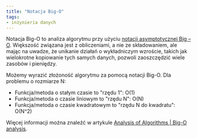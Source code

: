 ```yaml
---
title: "Notacja Big-O"
tags:
- inżynieria danych
---
```

Notacja Big-O to analiza algorytmu przy użyciu [notacji asymptotycznej Big – O](https://www.geeksforgeeks.org/analysis-of-algorithms-set-3asymptotic-notations/). Większość związana jest z obliczeniami, a nie ze składowaniem, ale mając na uwadze, że unikanie działań o wykładniczym wzroście, takich jak wielokrotne kopiowanie tych samych danych, pozwoli zaoszczędzić wiele zasobów i pieniędzy.

Możemy wyrazić złożoność algorytmu za pomocą notacji Big-O. Dla problemu o rozmiarze N:
- Funkcja/metoda o stałym czasie to "rzędu 1": O(1)
- Funkcja/metoda o czasie liniowym to "rzędu N": O(N)
- Funkcja/metoda o czasie kwadratowym to "rzędu N do kwadratu": O(N^2) 

Więcej informacji można znaleźć w artykule [Analysis of Algorithms | Big-O analysis](https://www.geeksforgeeks.org/analysis-algorithms-big-o-analysis/).